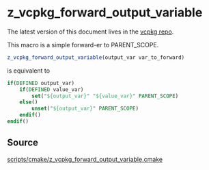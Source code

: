 # z_vcpkg_forward_output_variable

The latest version of this document lives in the [vcpkg repo](https://github.com/Microsoft/vcpkg/blob/master/docs/).

This macro is a simple forward-er to PARENT_SCOPE.

```cmake
z_vcpkg_forward_output_variable(output_var var_to_forward)
```

is equivalent to

```cmake
if(DEFINED output_var)
    if(DEFINED value_var)
        set("${output_var}" "${value_var}" PARENT_SCOPE)
    else()
        unset("${output_var}" PARENT_SCOPE)
    endif()
endif()
```

## Source
[scripts/cmake/z\_vcpkg\_forward\_output\_variable.cmake](https://github.com/Microsoft/vcpkg/blob/master/scripts/cmake/z_vcpkg_forward_output_variable.cmake)
